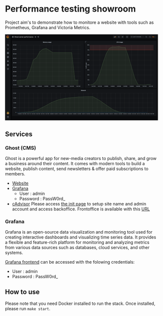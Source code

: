 # Performance testing showroom

Project aim's to demonstrate how to monitore a website with tools such as Prometheus, Grafana and Victoria Metrics.

![showcase](./docs/preview.png)

## Services

### Ghost (CMS)

Ghost is a powerful app for new-media creators to publish, share, and grow a business around their content. It comes with modern tools to build a website, publish content, send newsletters & offer paid subscriptions to members.

- [Website](http://localhost)
- [Grafana](http://localhost:3000)
  - User : admin
  - Password : PassW0rd_
- [cAdvisor](http://localhost:8080)
Please access [the init page](http://localhost/ghost/#/setup) to setup site name and admin account and access backoffice. Frontoffice is available with this [URL](http://localhost)

### Grafana

Grafana is an open-source data visualization and monitoring tool used for creating interactive dashboards and visualizing time series data. It provides a flexible and feature-rich platform for monitoring and analyzing metrics from various data sources such as databases, cloud services, and other systems.

[Grafana frontend](http://localhost:3000) can be accessed with the folowing credentials:

- User : admin
- Password : PassW0rd_

## How to use

Please note that you need Docker installed to run the stack.
Once installed, please run `make start`.
